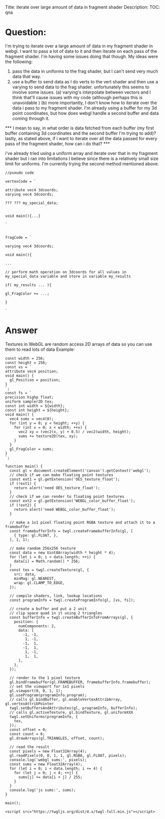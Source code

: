 Title: iterate over large amount of data in fragment shader
Description:
TOC: qna

# Question:

I'm trying to iterate over a large amount of data in my fragment shader in webgl. I want to pass a lot of data to it and then iterate on each pass of the fragment shader.  I'm having some issues doing that though.  My ideas were the following:
1. pass the data in uniforms to the frag shader, but I can't send very much data that way.
2. use a buffer to send data as I do verts to the vert shader and then use a varying to send data to the frag shader. unfortunately this seems to involve some issues. (a) varying's interpolate between vectors and I think that'll cause issues with my code (although perhaps this is unavoidable ) (b) more importantly, I don't know how to iterate over the data i pass to my fragment shader. I'm already using a buffer for my 3d point coordinates, but how does webgl handle a second buffer and data coming through it. 

*** I mean to say, in what order is data fetched from each buffer (my first buffer containing 3d coordinates and the second buffer I'm trying to add)? lastly, as stated above, if i want to iterate over all the data passed for every pass of the fragment shader, how can i do that? *** 


i've already tried using a uniform array and iterate over that in my fragment shader but i ran into limitations I believe since there is a relatively small size limit for uniforms. I'm currently trying the second method mentioned above.

    //pseudo code
    
    vertexCode = `
    
    attribute vec4 3dcoords;
    varying vec4 3dcoords;
    
    ??? ??? my_special_data;
    
    
    void main(){...}
    
    `
    
    
    fragCode = `
    
    varying vec4 3dcoords;
    
    void main(){
    
    ...
    
    // perform math operation on 3dcoords for all values in my_special_data variable and store in variable my_results
    
    if( my_results ... ){
    
    gl_FragColor += ...;
    
    }
    
    `

# Answer

Textures in WebGL are random access 2D arrays of data so you can use them to read lots of data
Example:


<!-- begin snippet: js hide: false console: true babel: false -->

<!-- language: lang-js -->

    const width = 256;
    const height = 256;
    const vs = `
    attribute vec4 position;
    void main() {
      gl_Position = position;
    }
    `;
    const fs = `
    precision highp float;
    uniform sampler2D tex;
    const int width = ${width};
    const int height = ${height};
    void main() {
      vec4 sums = vec4(0);
      for (int y = 0; y < height; ++y) {
        for (int x = 0; x < width; ++x) {
          vec2 xy = (vec2(x, y) + 0.5) / vec2(width, height);
          sums += texture2D(tex, xy);
        }
      }
      gl_FragColor = sums;
    }
    `;

    function main() {
      const gl = document.createElement('canvas').getContext('webgl');
      // check if we can make floating point textures
      const ext1 = gl.getExtension('OES_texture_float');
      if (!ext1) {
        return alert('need OES_texture_float');
      }
      // check if we can render to floating point textures
      const ext2 = gl.getExtension('WEBGL_color_buffer_float');
      if (!ext2) {
        return alert('need WEBGL_color_buffer_float');
      }

      // make a 1x1 pixel floating point RGBA texture and attach it to a framebuffer
      const framebufferInfo = twgl.createFramebufferInfo(gl, [
        { type: gl.FLOAT, },
      ], 1, 1);
      
      // make random 256x256 texture
      const data = new Uint8Array(width * height * 4);
      for (let i = 0; i < data.length; ++i) {
        data[i] = Math.random() * 256;
      }
      const tex = twgl.createTexture(gl, {
        src: data,
        minMag: gl.NEAREST,
        wrap: gl.CLAMP_TO_EDGE,
      });
      
      // compile shaders, link, lookup locations
      const programInfo = twgl.createProgramInfo(gl, [vs, fs]);
      
      // create a buffer and put a 2 unit
      // clip space quad in it using 2 triangles
      const bufferInfo = twgl.createBufferInfoFromArrays(gl, {
        position: {
          numComponents: 2,
          data: [
            -1, -1,
             1, -1,
            -1,  1,
            -1,  1,
             1, -1,
             1,  1,
          ],
        },
      });

      // render to the 1 pixel texture
      gl.bindFramebuffer(gl.FRAMEBUFFER, framebufferInfo.framebuffer);
      // set the viewport for 1x1 pixels
      gl.viewport(0, 0, 1, 1);
      gl.useProgram(programInfo.program);
      // calls gl.bindBuffer, gl.enableVertexAttribArray, gl.vertexAttribPointer
      twgl.setBuffersAndAttributes(gl, programInfo, bufferInfo);
      // calls gl.activeTexture, gl.bindTexture, gl.uniformXXX
      twgl.setUniforms(programInfo, {
        tex,
      });
      const offset = 0;
      const count = 6;
      gl.drawArrays(gl.TRIANGLES, offset, count);

      // read the result
      const pixels = new Float32Array(4);
      gl.readPixels(0, 0, 1, 1, gl.RGBA, gl.FLOAT, pixels);
      console.log('webgl sums:', pixels);
      const sums = new Float32Array(4);
      for (let i = 0; i < data.length; i += 4) {
        for (let j = 0; j < 4; ++j) {
          sums[j] += data[i + j] / 255;
        }
      }
      console.log('js sums:', sums);
    }

    main();


<!-- language: lang-html -->

    <script src="https://twgljs.org/dist/4.x/twgl-full.min.js"></script>

<!-- end snippet -->


